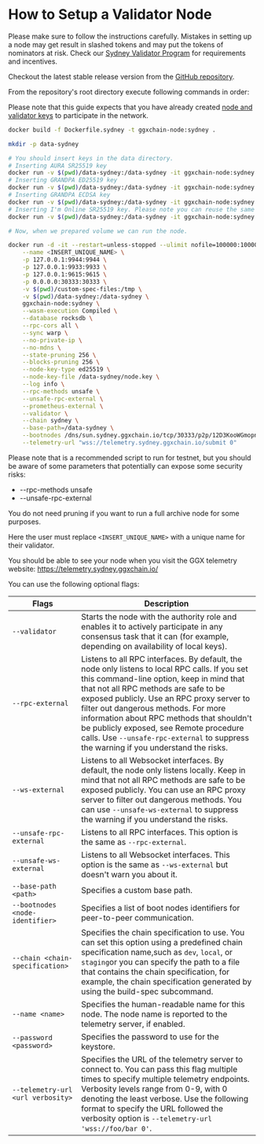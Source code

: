 # How to Setup a Validator Node

Please make sure to follow the instructions carefully. Mistakes in setting up a node may get result in slashed tokens and may put the tokens of nominators at risk. Check our [Sydney Validator Program](../sydney-validator-program.md) for requirements and incentives.

Checkout the latest stable release version from the [GitHub repository](https://github.com/ggxchain/ggxnode).

From the repository's root directory execute following commands in order:

Please note that this guide expects that you have already created [node and validator keys](../../developer-documentation/keys/node-create-keys.md) to participate in the network.

```bash
docker build -f Dockerfile.sydney -t ggxchain-node:sydney .

mkdir -p data-sydney

# You should insert keys in the data directory.
# Inserting AURA SR25519 key
docker run -v $(pwd)/data-sydney:/data-sydney -it ggxchain-node:sydney key insert --key-type aura --scheme sr25519 --suri "{YOUR_AURA_KEY}" --chain=sydney -d data-sydney
# Inserting GRANDPA ED25519 key
docker run -v $(pwd)/data-sydney:/data-sydney -it ggxchain-node:sydney key insert --key-type gran --scheme ed25519 --suri "{YOUR_GRANDPA_KEY}" --chain=sydney -d data-sydney
# Inserting GRANDPA ECDSA key
docker run -v $(pwd)/data-sydney:/data-sydney -it ggxchain-node:sydney key insert --key-type beef --scheme ecdsa --suri "{YOUR_BEEFY_KEY}" --chain=sydney -d data-sydney
# Inserting I'm Online SR25519 key. Please note you can reuse the same or choose another that is more secure.
docker run -v $(pwd)/data-sydney:/data-sydney -it ggxchain-node:sydney key insert --key-type imon --scheme sr25519 --suri "{YOUR_AURA_KEY}" --chain=sydney -d data-sydney

# Now, when we prepared volume we can run the node.

docker run -d -it --restart=unless-stopped --ulimit nofile=100000:100000 ggxchain-node:sydney \
    --name <INSERT_UNIQUE_NAME> \
    -p 127.0.0.1:9944:9944 \
    -p 127.0.0.1:9933:9933 \
    -p 127.0.0.1:9615:9615 \
    -p 0.0.0.0:30333:30333 \
    -v $(pwd)/custom-spec-files:/tmp \
    -v $(pwd)/data-sydney:/data-sydney \
    ggxchain-node:sydney \
    --wasm-execution Compiled \
    --database rocksdb \
    --rpc-cors all \
    --sync warp \
    --no-private-ip \
    --no-mdns \
    --state-pruning 256 \
    --blocks-pruning 256 \
    --node-key-type ed25519 \
    --node-key-file /data-sydney/node.key \
    --log info \
    --rpc-methods unsafe \
    --unsafe-rpc-external \
    --prometheus-external \
    --validator \
    --chain sydney \
    --base-path=/data-sydney \
    --bootnodes /dns/sun.sydney.ggxchain.io/tcp/30333/p2p/12D3KooWGmopnFNtQb2bo1irpjPLJUnmt9K4opTSHTMhYYobB8pC \
    --telemetry-url "wss://telemetry.sydney.ggxchain.io/submit 0"
```

Please note that is a recommended script to run for testnet, but you should be aware of some parameters that potentially can expose some security risks: 
* --rpc-methods unsafe
* --unsafe-rpc-external

You do not need pruning if you want to run a full archive node for some purposes.

Here the user must replace `<INSERT_UNIQUE_NAME>` with a unique name for their validator.

You should be able to see your node when you visit the GGX telemetry website: <https://telemetry.sydney.ggxchain.io/>

You can use the following optional flags:

| Flags                             | Description                                                                                                                                                                                                                                                                                                                                                                                                                                            |
| --------------------------------- | ------------------------------------------------------------------------------------------------------------------------------------------------------------------------------------------------------------------------------------------------------------------------------------------------------------------------------------------------------------------------------------------------------------------------------------------------------ |
| `--validator`                     | Starts the node with the authority role and enables it to actively participate in any consensus task that it can (for example, depending on availability of local keys).                                                                                                                                                                                                                                                                               |
| `--rpc-external`                  | Listens to all RPC interfaces. By default, the node only listens to local RPC calls. If you set this command-line option, keep in mind that that not all RPC methods are safe to be exposed publicly. Use an RPC proxy server to filter out dangerous methods. For more information about RPC methods that shouldn't be publicly exposed, see Remote procedure calls. Use `--unsafe-rpc-external` to suppress the warning if you understand the risks. |
| `--ws-external`                   | Listens to all Websocket interfaces. By default, the node only listens locally. Keep in mind that not all RPC methods are safe to be exposed publicly. You can use an RPC proxy server to filter out dangerous methods. You can use `--unsafe-ws-external` to suppress the warning if you understand the risks.                                                                                                                                        |
| `--unsafe-rpc-external`           | Listens to all RPC interfaces. This option is the same as `--rpc-external`.                                                                                                                                                                                                                                                                                                                                                                            |
| `--unsafe-ws-external`            | Listens to all Websocket interfaces. This option is the same as `--ws-external` but doesn't warn you about it.                                                                                                                                                                                                                                                                                                                                         |
| `--base-path <path>`              | Specifies a custom base path.                                                                                                                                                                                                                                                                                                                                                                                                                          |
| `--bootnodes <node-identifier>`   | Specifies a list of boot nodes identifiers for peer-to-peer communication.                                                                                                                                                                                                                                                                                                                                                                             |
| `--chain <chain-specification>`   | Specifies the chain specification to use. You can set this option using a predefined chain specification name,such as `dev`, `local`, or `staging`or you can specify the path to a file that contains the chain specification, for example, the chain specification generated by using the build-spec subcommand.                                                                                                                                      |
| `--name <name>`                   | Specifies the human-readable name for this node. The node name is reported to the telemetry server, if enabled.                                                                                                                                                                                                                                                                                                                                        |
| `--password <password>`           | Specifies the password to use for the keystore.                                                                                                                                                                                                                                                                                                                                                                                                        |
| `--telemetry-url <url verbosity>` | Specifies the URL of the telemetry server to connect to. You can pass this flag multiple times to specify multiple telemetry endpoints. Verbosity levels range from 0-9, with 0 denoting the least verbose. Use the following format to specify the URL followed the verbosity option is `--telemetry-url 'wss://foo/bar 0'`.                                                                                                                          |
